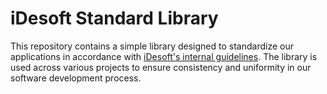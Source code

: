 # iDesoft Standard Library

This repository contains a simple library designed to standardize our applications in accordance with [iDesoft's internal guidelines](https://github.com/iDesoftSystems/docs). The library is used across various projects to ensure consistency and uniformity in our software development process.
